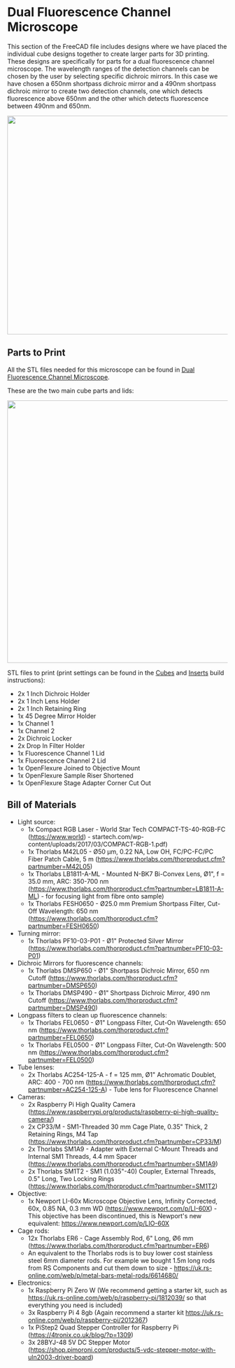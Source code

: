 # Dual Fluorescence Channel Microscope

This section of the FreeCAD file includes designs where we have placed the individual cube designs together to create larger parts for 3D printing. These designs are specifically for parts for a dual fluorescence channel microscope. The wavelength ranges of the detection channels can be chosen by the user by selecting specific dichroic mirrors. In this case we have chosen a 650nm shortpass dichroic mirror and a 490nm shortpass dichroic mirror to create two detection channels, one which detects fluorescence above 650nm and the other which detects fluorescence between 490nm and 650nm.

<img src="https://github.com/NanoBioPhotonics-Strathclyde/M4-MultiModal-Modular-Microscopy/blob/main/Images/DualFluorescenceMicroscope2.png" height=500 width=1000>

## Parts to Print

All the STL files needed for this microscope can be found in [Dual Fluorescence Channel Microscope](https://github.com/NanoBioPhotonics-Strathclyde/M4-MultiModal-Modular-Microscopy/tree/main/3D%20Printer%20Design%20Files/STL%20Files/Dual%20Fluorescence%20Channel%20Microscope).

These are the two main cube parts and lids:

<img src="https://github.com/NanoBioPhotonics-Strathclyde/M4-MultiModal-Modular-Microscopy/blob/main/Images/DualFluorescenceMicroscope.png" height=600 width=625>

STL files to print (print settings can be found in the [Cubes](https://github.com/NanoBioPhotonics-Strathclyde/M4-MultiModal-Modular-Microscopy/blob/main/3D%20Printer%20Design%20Files/Build%20Instructions/Cubes.md) and [Inserts](https://github.com/NanoBioPhotonics-Strathclyde/M4-MultiModal-Modular-Microscopy/blob/main/3D%20Printer%20Design%20Files/Build%20Instructions/Inserts.md) build instructions):

* 2x 1 Inch Dichroic Holder
* 2x 1 Inch Lens Holder
* 2x 1 Inch Retaining Ring
* 1x 45 Degree Mirror Holder
* 1x Channel 1
* 1x Channel 2
* 2x Dichroic Locker
* 2x Drop In Filter Holder
* 1x Fluorescence Channel 1 Lid
* 1x Fluorescence Channel 2 Lid
* 1x OpenFlexure Joined to Objective Mount
* 1x OpenFlexure Sample Riser Shortened
* 1x OpenFlexure Stage Adapter Corner Cut Out

## Bill of Materials

* Light source:
  * 1x Compact RGB Laser - World Star Tech COMPACT-TS-40-RGB-FC (https://www.world) - startech.com/wp-content/uploads/2017/03/COMPACT-RGB-1.pdf)
  * 1x Thorlabs M42L05 - Ø50 µm, 0.22 NA, Low OH, FC/PC-FC/PC Fiber Patch Cable, 5 m (https://www.thorlabs.com/thorproduct.cfm?partnumber=M42L05)
  * 1x Thorlabs LB1811-A-ML - Mounted N-BK7 Bi-Convex Lens, Ø1", f = 35.0 mm, ARC: 350-700 nm (https://www.thorlabs.com/thorproduct.cfm?partnumber=LB1811-A-ML) - for focusing light from fibre onto sample)
  * 1x Thorlabs FESH0650 - Ø25.0 mm Premium Shortpass Filter, Cut-Off Wavelength: 650 nm (https://www.thorlabs.com/thorproduct.cfm?partnumber=FESH0650)
* Turning mirror:
  * 1x Thorlabs PF10-03-P01 - Ø1" Protected Silver Mirror (https://www.thorlabs.com/thorproduct.cfm?partnumber=PF10-03-P01)
* Dichroic Mirrors for fluorescence channels:
  * 1x Thorlabs DMSP650 - Ø1" Shortpass Dichroic Mirror, 650 nm Cutoff (https://www.thorlabs.com/thorproduct.cfm?partnumber=DMSP650)
  * 1x Thorlabs DMSP490 - Ø1" Shortpass Dichroic Mirror, 490 nm Cutoff (https://www.thorlabs.com/thorproduct.cfm?partnumber=DMSP490)
* Longpass filters to clean up fluorescence channels:
  * 1x Thorlabs FEL0650 - Ø1" Longpass Filter, Cut-On Wavelength: 650 nm (https://www.thorlabs.com/thorproduct.cfm?partnumber=FEL0650)
  * 1x Thorlabs FEL0500 - Ø1" Longpass Filter, Cut-On Wavelength: 500 nm (https://www.thorlabs.com/thorproduct.cfm?partnumber=FEL0500)
* Tube lenses:
  * 2x Thorlabs AC254-125-A - f = 125 mm, Ø1" Achromatic Doublet, ARC: 400 - 700 nm (https://www.thorlabs.com/thorproduct.cfm?partnumber=AC254-125-A) - Tube lens for Fluorescence Channel
* Cameras:
  * 2x Raspberry Pi High Quality Camera (https://www.raspberrypi.org/products/raspberry-pi-high-quality-camera/)
  * 2x CP33/M - SM1-Threaded 30 mm Cage Plate, 0.35" Thick, 2 Retaining Rings, M4 Tap (https://www.thorlabs.com/thorproduct.cfm?partnumber=CP33/M)
  * 2x Thorlabs SM1A9 - Adapter with External C-Mount Threads and Internal SM1 Threads, 4.4 mm Spacer (https://www.thorlabs.com/thorproduct.cfm?partnumber=SM1A9)
  * 2x Thorlabs SM1T2 - SM1 (1.035"-40) Coupler, External Threads, 0.5" Long, Two Locking Rings (https://www.thorlabs.com/thorproduct.cfm?partnumber=SM1T2)
* Objective:
  * 1x Newport LI-60x Microscope Objective Lens, Infinity Corrected, 60x, 0.85 NA, 0.3 mm WD (https://www.newport.com/p/LI-60X) - This objective has been discontinued, this is Newport's new equivalent: https://www.newport.com/p/LIO-60X
* Cage rods:
  * 12x Thorlabs ER6 - Cage Assembly Rod, 6" Long, Ø6 mm (https://www.thorlabs.com/thorproduct.cfm?partnumber=ER6)
  * An equivalent to the Thorlabs rods is to buy lower cost stainless steel 6mm diameter rods. For example we bought 1.5m long rods from RS Components and cut them down to size - https://uk.rs-online.com/web/p/metal-bars-metal-rods/6614680/
* Electronics:
  * 1x Raspberry Pi Zero W (We recommend getting a starter kit, such as https://uk.rs-online.com/web/p/raspberry-pi/1812039/ so that everything you need is included)
  * 3x Raspberry Pi 4 8gb (Again recommend a starter kit https://uk.rs-online.com/web/p/raspberry-pi/2012367)
  * 1x PiStep2 Quad Stepper Controller for Raspberry Pi (https://4tronix.co.uk/blog/?p=1309)
  * 3x 28BYJ-48 5V DC Stepper Motor (https://shop.pimoroni.com/products/5-vdc-stepper-motor-with-uln2003-driver-board)
